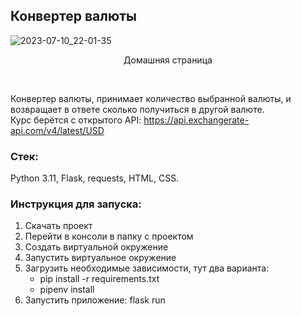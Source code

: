 ## Конвертер валюты

![2023-07-10_22-01-35](https://github.com/ApT3rn/currency_converter_flask/assets/96689510/20e0d502-63c1-4580-a898-14c6dc81a704)
<p align=center>Домашняя страница</p>
<br>

Конвертер валюты, принимает количество выбранной валюты, 
и возвращает в ответе сколько получиться в другой валюте.<br>
Курс берётся с открытого API: https://api.exchangerate-api.com/v4/latest/USD

### Стек:

Python 3.11, Flask, requests, HTML, CSS.

### Инструкция для запуска:
1. Скачать проект
2. Перейти в консоли в папку с проектом
3. Создать виртуальной окружение
4. Запустить виртуальное окружение
5. Загрузить необходимые зависимости, тут два варианта:
   - pip install -r requirements.txt
   - pipenv install
6. Запустить приложение: flask run
